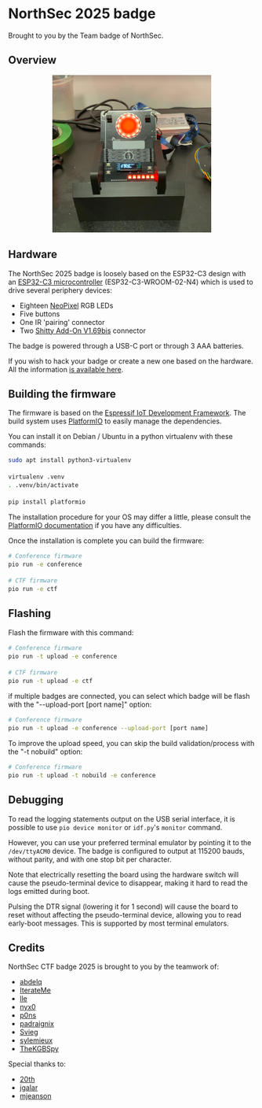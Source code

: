 NorthSec 2025 badge
===================

Brought to you by the Team badge of NorthSec.

## Overview

<p align="center">
  <img src="hw/2025/badge2025.png" height="320"
  > <br>
</p>

## Hardware

The NorthSec 2025 badge is loosely based on the ESP32-C3 design with an
[ESP32-C3 microcontroller](https://www.espressif.com/en/products/socs/esp32-c3)
(ESP32-C3-WROOM-02-N4) which is used to drive several periphery devices:

- Eighteen [NeoPixel](https://en.wikipedia.org/wiki/Adafruit_Industries#NeoPixel) RGB LEDs
- Five buttons
- One IR 'pairing' connector
- Two [Shitty Add-On V1.69bis](https://hackaday.com/2019/03/20/introducing-the-shitty-add-on-v1-69bis-standard/) connector

The badge is powered through a USB-C port or through 3 AAA batteries.

If you wish to hack your badge or create a new one based on the hardware. All
the information [is available here](hw/2025/).

## Building the firmware

The firmware is based on the [Espressif IoT Development
Framework](https://docs.platformio.org/en/latest/frameworks/espidf.html). The
build system uses
[PlatformIO](https://docs.platformio.org/en/stable/what-is-platformio.html) to
easily manage the dependencies.

You can install it on Debian / Ubuntu in a python virtualenv with these
commands:

```bash
sudo apt install python3-virtualenv

virtualenv .venv
. .venv/bin/activate

pip install platformio
```

The installation procedure for your OS may differ a little, please consult the
[PlatformIO
documentation](https://docs.platformio.org/en/stable/core/installation/index.html)
if you have any difficulties.

Once the installation is complete you can build the firmware:

```bash
# Conference firmware
pio run -e conference

# CTF firmware
pio run -e ctf
```

## Flashing

Flash the firmware with this command:

```bash
# Conference firmware
pio run -t upload -e conference

# CTF firmware
pio run -t upload -e ctf
```

if multiple badges are connected, you can select which badge will be flash
with the "--upload-port [port name]" option:

```bash
# Conference firmware
pio run -t upload -e conference --upload-port [port name]
```

To improve the upload speed, you can skip the build validation/process
with the "-t nobuild" option:

```bash
# Conference firmware
pio run -t upload -t nobuild -e conference
```

## Debugging

To read the logging statements output on the USB serial interface, it is
possible to use `pio device monitor` or `idf.py`'s `monitor` command.

However, you can use your preferred terminal emulator by pointing it to the
`/dev/ttyACM0` device. The badge is configured to output at 115200 bauds,
without parity, and with one stop bit per character.

Note that electrically resetting the board using the hardware switch will
cause the pseudo-terminal device to disappear, making it hard to read the
logs emitted during boot.

Pulsing the DTR signal (lowering it for 1 second) will cause the board to reset
without affecting the pseudo-terminal device, allowing you to read early-boot
messages. This is supported by most terminal emulators.

## Credits
NorthSec CTF badge 2025 is brought to you by the teamwork of:

 - [abdelq](https://github.com/abdelq)
 - [IterateMe](https://github.com/IterateMe)
 - [lle](https://github.com/lle)
 - [nyx0](https://github.com/nyx0)
 - [p0ns](https://github.com/p0ns)
 - [padraignix](https://github.com/padraignix)
 - [Svieg](https://github.com/Svieg)
 - [sylemieux](https://github.com/sylemieux)
 - [TheKGBSpy](https://github.com/TheKGBSpy)

Special thanks to:
 - [20th](https://github.com/20th)
 - [jgalar](https://github.com/jgalar)
 - [mjeanson](https://github.com/mjeanson)
